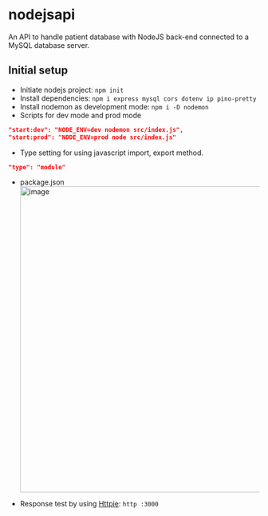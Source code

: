 # nodejsapi

An API to handle patient database with NodeJS back-end connected to a MySQL database server.

## Initial setup

-   Initiate nodejs project: `npm init`
-   Install dependencies: `npm i express mysql cors dotenv ip pino-pretty`
-   Install nodemon as development mode: `npm i -D nodemon`
-   Scripts for dev mode and prod mode

```json
"start:dev": "NODE_ENV=dev nodemon src/index.js",
"start:prod": "NODE_ENV=prod node src/index.js"
```

-   Type setting for using javascript import, export method.

```json
"type": "module"
```

-   package.json
    <img width="613" alt="image" src="https://user-images.githubusercontent.com/39740066/171910322-1039642e-8738-4d18-9ffe-5a9e4ba86aa8.png">

-   Response test by using [Httpie](https://httpie.io/): `http :3000`
